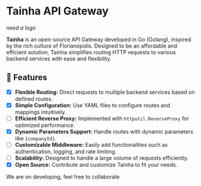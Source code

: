 # Tainha API Gateway

_need a logo_

**Tainha** is an open-source API Gateway developed in Go (Golang), inspired by the rich culture of Florianópolis. Designed to be an affordable and efficient solution, Tainha simplifies routing HTTP requests to various backend services with ease and flexibility.

## 🌟 Features

- [x] **Flexible Routing:** Direct requests to multiple backend services based on defined routes.
- [x] **Simple Configuration:** Use YAML files to configure routes and mappings intuitively.
- [ ] **Efficient Reverse Proxy:** Implemented with `httputil.ReverseProxy` for optimized performance.
- [x] **Dynamic Parameters Support:** Handle routes with dynamic parameters like `{companyId}`.
- [ ] **Customizable Middleware:** Easily add functionalities such as authentication, logging, and rate limiting.
- [ ] **Scalability:** Designed to handle a large volume of requests efficiently.
- [x] **Open Source:** Contribute and customize Tainha to fit your needs.

We are on developing, feel free to collaborate
